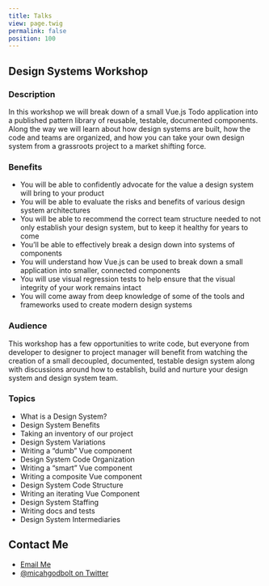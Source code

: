 ```yaml
---
title: Talks
view: page.twig
permalink: false
position: 100
---
```


## Design Systems Workshop

### Description 

In this workshop we will break down of a small Vue.js Todo application into a published pattern library of reusable, testable, documented components. Along the way we will learn about how design systems are built, how the code and teams are organized, and how you can take your own design system from a grassroots project to a market shifting force.  


### Benefits

- You will be able to confidently advocate for the value a design system will bring to your product
- You will be able to evaluate the risks and benefits of various design system architectures
- You will be able to recommend the correct team structure needed to not only establish your design system, but to keep it healthy for years to come
- You’ll be able to effectively break a design down into systems of components
- You will understand how Vue.js can be used to break down a small application into smaller, connected components
- You will use visual regression tests to help ensure that the visual integrity of your work remains intact
- You will come away from deep knowledge of some of the tools and frameworks used to create modern design systems

### Audience

This workshop has a few opportunities to write code, but everyone from developer to designer to project manager will benefit from watching the creation of a small decoupled, documented, testable design system along with discussions around how to establish, build and nurture your design system and design system team.


### Topics

- What is a Design System?
- Design System Benefits
- Taking an inventory of our project
- Design System Variations
- Writing a “dumb” Vue component
- Design System Code Organization
- Writing a “smart” Vue component
- Writing a composite Vue component
- Design System Code Structure
- Writing an iterating Vue Component
- Design System Staffing
- Writing docs and tests
- Design System Intermediaries


## Contact Me

- [Email Me](mailto:micahgodbolt@gmail.com)
- [@micahgodbolt on Twitter](http://www.twitter.com/micahgodbolt)
